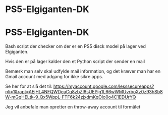 # PS5-Elgiganten-DK
# PS5-Elgiganten-DK
Bash script der checker om der er en PS5 disck model på lager ved Elgiganten.

Hvis den er på lager kalder den et Python script der sender en mail

Bemærk man selv skal udfylde mail information, og det kræver man har en Gmail account med adgang for ikke sikre apps.

Se her for at slå det til:
https://myaccount.google.com/lesssecureapps?pli=1&rapt=AEjHL4NFQWDeaCq8zbZl6sUEPjg1L66wWMUvrboXz0z93hSb8W-mGqHELtk-9_Qx5WppL-FTF6k24zjxdmKqOlo0o4C1EDUrYQ

Jeg vil anbefale man opretter en throw-away account til formålet
